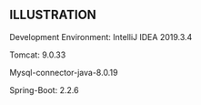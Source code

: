 ## ILLUSTRATION

Development Environment: IntelliJ IDEA 2019.3.4

Tomcat: 9.0.33

Mysql-connector-java-8.0.19

Spring-Boot: 2.2.6

